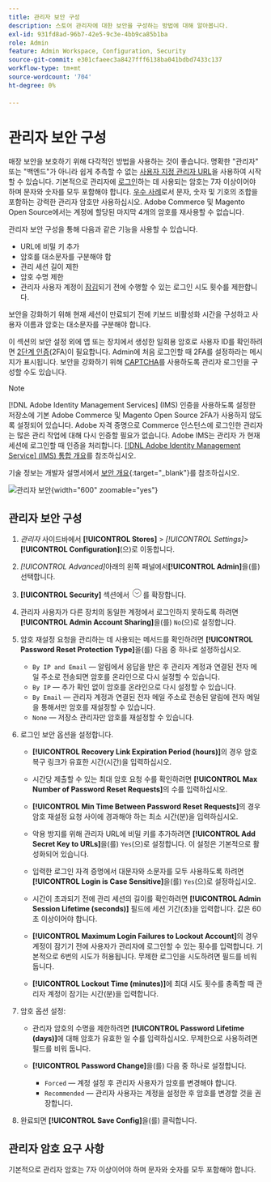 ```yaml
---
title: 관리자 보안 구성
description: 스토어 관리자에 대한 보안을 구성하는 방법에 대해 알아봅니다.
exl-id: 931fd8ad-96b7-42e5-9c3e-4bb9ca85b1ba
role: Admin
feature: Admin Workspace, Configuration, Security
source-git-commit: e301cfaeec3a8427fff6138ba041bdbd7433c137
workflow-type: tm+mt
source-wordcount: '704'
ht-degree: 0%

---
```


# 관리자 보안 구성

매장 보안을 보호하기 위해 다각적인 방법을 사용하는 것이 좋습니다. 명확한 &quot;관리자&quot; 또는 &quot;백엔드&quot;가 아니라 쉽게 추측할 수 없는 [사용자 지정 관리자 URL](../stores-purchase/store-urls.md#use-a-custom-admin-url)을 사용하여 시작할 수 있습니다. 기본적으로 관리자에 [로그인](../getting-started/admin-signin.md)하는 데 사용되는 암호는 7자 이상이어야 하며 문자와 숫자를 모두 포함해야 합니다. [우수 사례](https://experienceleague.adobe.com/docs/commerce-operations/implementation-playbook/best-practices/launch/security-best-practices.html)로서 문자, 숫자 및 기호의 조합을 포함하는 강력한 관리자 암호만 사용하십시오. Adobe Commerce 및 Magento Open Source에서는 계정에 할당된 마지막 4개의 암호를 재사용할 수 없습니다.

관리자 보안 구성을 통해 다음과 같은 기능을 사용할 수 있습니다.

- URL에 비밀 키 추가
- 암호를 대소문자를 구분해야 함
- 관리 세션 길이 제한
- 암호 수명 제한
- 관리자 사용자 계정이 [잠김](permissions-users-all.md#locked-users)되기 전에 수행할 수 있는 로그인 시도 횟수를 제한합니다.

보안을 강화하기 위해 현재 세션이 만료되기 전에 키보드 비활성화 시간을 구성하고 사용자 이름과 암호는 대소문자를 구분해야 합니다.

이 섹션의 보안 설정 외에 앱 또는 장치에서 생성한 일회용 암호로 사용자 ID를 확인하려면 [2단계 인증](security-two-factor-authentication.md)(2FA)이 필요합니다. Admin에 처음 로그인할 때 2FA를 설정하라는 메시지가 표시됩니다. 보안을 강화하기 위해 [CAPTCHA](security-captcha.md)를 사용하도록 관리자 로그인을 구성할 수도 있습니다.

>[!NOTE]
>
>[!DNL Adobe Identity Management Services] (IMS) 인증을 사용하도록 설정한 저장소에 기본 Adobe Commerce 및 Magento Open Source 2FA가 사용하지 않도록 설정되어 있습니다. Adobe 자격 증명으로 Commerce 인스턴스에 로그인한 관리자는 많은 관리 작업에 대해 다시 인증할 필요가 없습니다. Adobe IMS는 관리자 가 현재 세션에 로그인할 때 인증을 처리합니다. [[!DNL Adobe Identity Management Service] (IMS) 통합 개요](../getting-started/adobe-ims-integration-overview.md)를 참조하십시오.

기술 정보는 개발자 설명서에서 [보안 개요](https://developer.adobe.com/commerce/php/architecture/basics/security/){:target=&quot;_blank&quot;}를 참조하십시오.

![관리자 보안](../configuration-reference/advanced/assets/admin-security.png){width="600" zoomable="yes"}

## 관리자 보안 구성

1. _관리자_ 사이드바에서 **[!UICONTROL Stores]** > _[!UICONTROL Settings]_>**[!UICONTROL Configuration]**(으)로 이동합니다.

1. _[!UICONTROL Advanced]_&#x200B;아래의 왼쪽 패널에서&#x200B;**[!UICONTROL Admin]**&#x200B;을(를) 선택합니다.

1. **[!UICONTROL Security]** 섹션에서 ![확장 선택기](../assets/icon-display-expand.png)를 확장합니다.

1. 관리자 사용자가 다른 장치의 동일한 계정에서 로그인하지 못하도록 하려면 **[!UICONTROL Admin Account Sharing]**&#x200B;을(를) `No`(으)로 설정합니다.

1. 암호 재설정 요청을 관리하는 데 사용되는 메서드를 확인하려면 **[!UICONTROL Password Reset Protection Type]**&#x200B;을(를) 다음 중 하나로 설정하십시오.

   - `By IP and Email` — 알림에서 응답을 받은 후 관리자 계정과 연결된 전자 메일 주소로 전송되면 암호를 온라인으로 다시 설정할 수 있습니다.
   - `By IP` — 추가 확인 없이 암호를 온라인으로 다시 설정할 수 있습니다.
   - `By Email` — 관리자 계정과 연결된 전자 메일 주소로 전송된 알림에 전자 메일을 통해서만 암호를 재설정할 수 있습니다.
   - `None` — 저장소 관리자만 암호를 재설정할 수 있습니다.

1. 로그인 보안 옵션을 설정합니다.

   - **[!UICONTROL Recovery Link Expiration Period (hours)]**&#x200B;의 경우 암호 복구 링크가 유효한 시간(시간)을 입력하십시오.

   - 시간당 제출할 수 있는 최대 암호 요청 수를 확인하려면 **[!UICONTROL Max Number of Password Reset Requests]**&#x200B;의 수를 입력하십시오.

   - **[!UICONTROL Min Time Between Password Reset Requests]**&#x200B;의 경우 암호 재설정 요청 사이에 경과해야 하는 최소 시간(분)을 입력하십시오.

   - 악용 방지를 위해 관리자 URL에 비밀 키를 추가하려면 **[!UICONTROL Add Secret Key to URLs]**&#x200B;을(를) `Yes`(으)로 설정합니다. 이 설정은 기본적으로 활성화되어 있습니다.

   - 입력한 로그인 자격 증명에서 대문자와 소문자를 모두 사용하도록 하려면 **[!UICONTROL Login is Case Sensitive]**&#x200B;을(를) `Yes`(으)로 설정하십시오.

   - 시간이 초과되기 전에 관리 세션의 길이를 확인하려면 **[!UICONTROL Admin Session Lifetime (seconds)]** 필드에 세션 기간(초)을 입력합니다. 값은 60초 이상이어야 합니다.

   - **[!UICONTROL Maximum Login Failures to Lockout Account]**&#x200B;의 경우 계정이 잠기기 전에 사용자가 관리자에 로그인할 수 있는 횟수를 입력합니다. 기본적으로 6번의 시도가 허용됩니다. 무제한 로그인을 시도하려면 필드를 비워 둡니다.

   - **[!UICONTROL Lockout Time (minutes)]**&#x200B;에 최대 시도 횟수를 충족할 때 관리자 계정이 잠기는 시간(분)을 입력합니다.

1. 암호 옵션 설정:

   - 관리자 암호의 수명을 제한하려면 **[!UICONTROL Password Lifetime (days)]**&#x200B;에 대해 암호가 유효한 일 수를 입력하십시오. 무제한으로 사용하려면 필드를 비워 둡니다.

   - **[!UICONTROL Password Change]**&#x200B;을(를) 다음 중 하나로 설정합니다.

      - `Forced` — 계정 설정 후 관리자 사용자가 암호를 변경해야 합니다.
      - `Recommended` — 관리자 사용자는 계정을 설정한 후 암호를 변경할 것을 권장합니다.

1. 완료되면 **[!UICONTROL Save Config]**&#x200B;을(를) 클릭합니다.

## 관리자 암호 요구 사항

기본적으로 관리자 암호는 7자 이상이어야 하며 문자와 숫자를 모두 포함해야 합니다.

